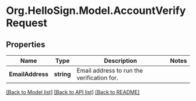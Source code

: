 # Org.HelloSign.Model.AccountVerifyRequest

## Properties

Name | Type | Description | Notes
------------ | ------------- | ------------- | -------------
**EmailAddress** | **string** |  Email address to run the verification for.  | 

[[Back to Model list]](../README.md#documentation-for-models) [[Back to API list]](../README.md#documentation-for-api-endpoints) [[Back to README]](../README.md)

